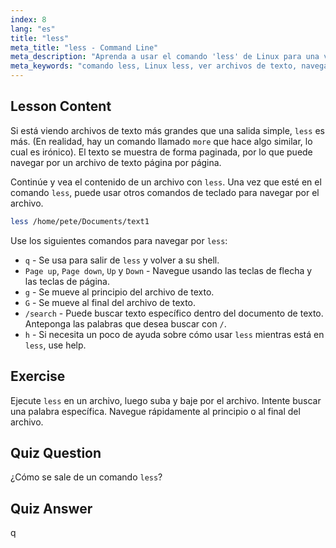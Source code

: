 ```yaml
---
index: 8
lang: "es"
title: "less"
meta_title: "less - Command Line"
meta_description: "Aprenda a usar el comando 'less' de Linux para una visualización y navegación eficiente de archivos de texto. Domine la paginación, la búsqueda y la salida con esta guía para principiantes."
meta_keywords: "comando less, Linux less, ver archivos de texto, navegar archivos, tutorial Linux, Linux para principiantes, guía Linux"
---
```


## Lesson Content

Si está viendo archivos de texto más grandes que una salida simple, `less` es más. (En realidad, hay un comando llamado `more` que hace algo similar, lo cual es irónico). El texto se muestra de forma paginada, por lo que puede navegar por un archivo de texto página por página.

Continúe y vea el contenido de un archivo con `less`. Una vez que esté en el comando `less`, puede usar otros comandos de teclado para navegar por el archivo.

```bash
less /home/pete/Documents/text1
```

Use los siguientes comandos para navegar por `less`:

- `q` - Se usa para salir de `less` y volver a su shell.
- `Page up`, `Page down`, `Up` y `Down` - Navegue usando las teclas de flecha y las teclas de página.
- `g` - Se mueve al principio del archivo de texto.
- `G` - Se mueve al final del archivo de texto.
- `/search` - Puede buscar texto específico dentro del documento de texto. Anteponga las palabras que desea buscar con `/`.
- `h` - Si necesita un poco de ayuda sobre cómo usar `less` mientras está en `less`, use help.

## Exercise

Ejecute `less` en un archivo, luego suba y baje por el archivo. Intente buscar una palabra específica. Navegue rápidamente al principio o al final del archivo.

## Quiz Question

¿Cómo se sale de un comando `less`?

## Quiz Answer

q

